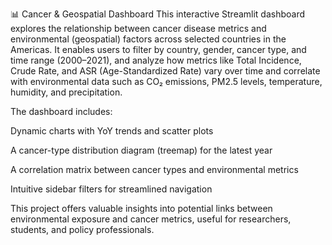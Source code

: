 📊 Cancer & Geospatial Dashboard
This interactive Streamlit dashboard explores the relationship between cancer disease metrics and environmental (geospatial) factors across selected countries in the Americas. It enables users to filter by country, gender, cancer type, and time range (2000–2021), and analyze how metrics like Total Incidence, Crude Rate, and ASR (Age-Standardized Rate) vary over time and correlate with environmental data such as CO₂ emissions, PM2.5 levels, temperature, humidity, and precipitation.

The dashboard includes:

Dynamic charts with YoY trends and scatter plots

A cancer-type distribution diagram (treemap) for the latest year

A correlation matrix between cancer types and environmental metrics

Intuitive sidebar filters for streamlined navigation

This project offers valuable insights into potential links between environmental exposure and cancer metrics, useful for researchers, students, and policy professionals.
